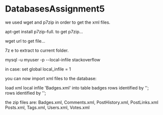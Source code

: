 # DatabasesAssignment5

we used wget and p7zip in order to get the xml files.

apt-get install p7zip-full. to get p7zip...

wget url to get file...
  
7z e <full zip file name> to extract to current folder.

mysql -u myuser -p --local-infile stackoverflow

in case: set global local_infile = 1

you can now import xml files to the database:

load xml local infile 'Badges.xml' into table badges rows identified by '<row>';
rows identified by '<row>';
  
the zip files are: Badges.xml, Comments.xml, PostHistory.xml, PostLinks.xml Posts.xml, Tags.xml, Users.xml, Votes.xml
